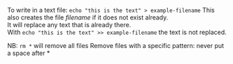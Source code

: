 To write in a text file: `echo "this is the text" > example-filename` 
This also creates the file *filename* if it does not exist already.  
It will replace any text that is already there.  
With `echo "this is the text" >> example-filename` the text is not replaced.


NB: `rm *` will remove all files
Remove files with a specific pattern: never put a space after *